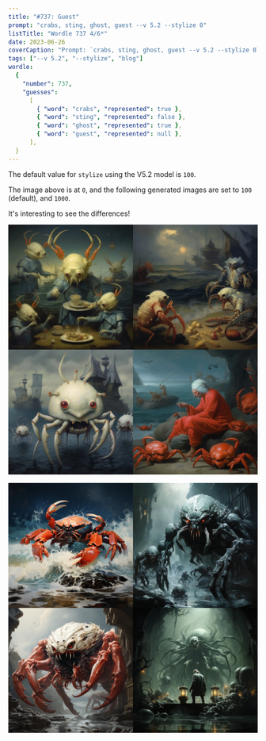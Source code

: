 ```yaml
---
title: "#737: Guest"
prompt: "crabs, sting, ghost, guest --v 5.2 --stylize 0"
listTitle: "Wordle 737 4/6*"
date: 2023-06-26
coverCaption: "Prompt: `crabs, sting, ghost, guest --v 5.2 --stylize 0`"
tags: ["--v 5.2", "--stylize", "blog"]
wordle:
  {
    "number": 737,
    "guesses":
      [
        { "word": "crabs", "represented": true },
        { "word": "sting", "represented": false },
        { "word": "ghost", "represented": true },
        { "word": "guest", "represented": null },
      ],
  }
---
```


The default value for `stylize` using the V5.2 model is `100`.

The image above is at `0`, and the following generated images are set to `100` (default), and `1000`.

It's interesting to see the differences!

![Four AI generated images of crab monsters.](737-stylize-100.jpg "Prompt: `crabs, sting, ghost, guest --v 5.2 --stylize 100`")

![Four more AI generated images of crab monsters.](737-stylize-1000.jpg "Prompt: `crabs, sting, ghost, guest --v 5.2 --stylize 1000`")
